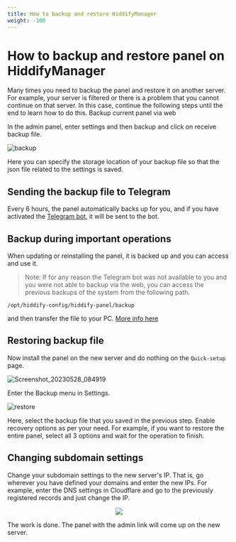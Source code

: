 ```yaml
---
title: How to backup and restore HiddifyManager
weight: -100
---
```


<div dir="ltr" markdown="1">

# How to backup and restore panel on HiddifyManager

Many times you need to backup the panel and restore it on another server. For example, your server is filtered or there is a problem that you cannot continue on that server. In this case, continue the following steps until the end to learn how to do this.
Backup current panel via web

In the admin panel, enter settings and then backup and click on receive backup file.

![backup](https://github.com/hiddify/hiddify-config/assets/125398461/5547180d-e2e6-44b5-a3ec-a651a58a02d3)


Here you can specify the storage location of your backup file so that the json file related to the settings is saved.


## Sending the backup file to Telegram

Every 6 hours, the panel automatically backs up for you, and if you have activated the [Telegram bot](/manager/configuration-and-advanced-settings/How-to-set-up-and-use-Telegram-bot-on-Hiddify-panel), it will be sent to the bot.

## Backup during important operations

When updating or reinstalling the panel, it is backed up and you can access and use it.

> Note: If for any reason the Telegram bot was not available to you and you were not able to backup via the web, you can access the previous backups of the system from the following path.

`/opt/hiddify-config/hiddify-panel/backup`

and then transfer the file to your PC. [More info here](/manager/basic-concepts-and-troubleshooting/How-to-transfer-files-between-a-server-and-a-computer)

## Restoring backup file
Now install the panel on the new server and do nothing on the `Quick-setup` page.

![Screenshot_20230528_084919](https://github.com/hiddify/hiddify-config/assets/125398461/c419c97a-7dad-4f90-9b07-c33453887050)


Enter the Backup menu in Settings.

![restore](https://github.com/hiddify/hiddify-config/assets/125398461/bb83fc32-bbae-4b89-9bbe-b6498488125c)

Here, select the backup file that you saved in the previous step. Enable recovery options as per your need. For example, if you want to restore the entire panel, select all 3 options and wait for the operation to finish.


## Changing subdomain settings
Change your subdomain settings to the new server's IP. That is, go wherever you have defined your domains and enter the new IPs. For example, enter the DNS settings in Cloudflare and go to the previously registered records and just change the IP.

<div align=center markdown=1>
<img src="https://github.com/hiddify/hiddify-config/assets/125398461/c572da3a-aafb-4457-b06e-c8870a20e171" />
</div>



The work is done. The panel with the admin link will come up on the new server.
